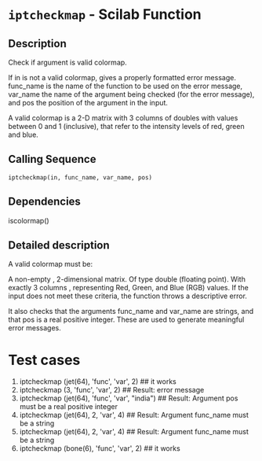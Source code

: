 # `iptcheckmap` - Scilab Function

## Description

Check if argument is valid colormap.

If in is not a valid colormap, gives a properly formatted error message. func_name is the name of the function to be used on the error message, var_name the name of the argument being checked (for the error message), and pos the position of the argument in the input.

A valid colormap is a 2-D matrix with 3 columns of doubles with values between 0 and 1 (inclusive), that refer to the intensity levels of red, green and blue.

## Calling Sequence

```
iptcheckmap(in, func_name, var_name, pos)
```
## Dependencies
iscolormap()

## Detailed description
A valid colormap must be:

A non-empty , 2-dimensional matrix.
Of type double (floating point).
With exactly 3 columns , representing Red, Green, and Blue (RGB) values.
If the input does not meet these criteria, the function throws a descriptive error.

It also checks that the arguments func_name and var_name are strings, and that pos is a real positive integer. These are used to generate meaningful error messages.

# Test cases

1. iptcheckmap (jet(64), 'func', 'var', 2)  ## it works
2. iptcheckmap (3, 'func', 'var', 2)  ## Result: error message
3. iptcheckmap (jet(64), 'func', 'var', "india")  ## Result: Argument pos must be a real positive integer
4. iptcheckmap (jet(64), 2, 'var', 4) ## Result: Argument func_name must be a string
5.  iptcheckmap (jet(64), 2, 'var', 4) ## Result: Argument func_name must be a string
6.  iptcheckmap (bone(6), 'func', 'var', 2) ## it works
   

